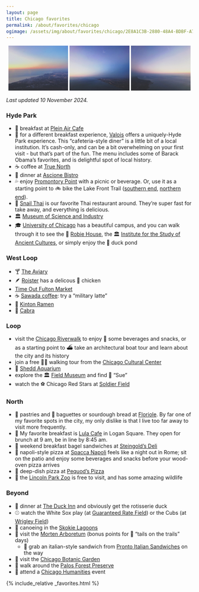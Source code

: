 ```yaml
---
layout: page
title: Chicago favorites
permalink: /about/favorites/chicago
ogimage: /assets/img/about/favorites/chicago/2E8A1C3B-2880-48A4-BDBF-A7F7585E06D1.jpeg
---
```

<div style="width: 100%;"><center>
  <img src="/assets/img/about/favorites/chicago/2E8A1C3B-2880-48A4-BDBF-A7F7585E06D1.jpeg" alt="Chicago sunrise approach, photo 1 of 3" style="width: 32%; max-width: 200px;" />
  <img src="/assets/img/about/favorites/chicago/A1BBA7DC-F575-4A43-BC43-F8E5479B7A77.jpeg" alt="Chicago sunrise approach, photo 2 of 3" style="width: 32%; max-width: 200px;" />
  <img src="/assets/img/about/favorites/chicago/D620F557-C41B-4EA5-BD86-7C3C52476BA6.jpeg" alt="Chicago sunrise approach, photo 3 of 3" style="width: 32%; max-width: 200px;" />
</center></div>

_Last updated 10 November 2024._

### Hyde Park
- 🥐 breakfast at [Plein Air Cafe](https://maps.apple.com/?address=5751%20S%20Woodlawn%20Ave,%20Chicago,%20IL%20%2060637,%20United%20States&auid=17317106175298295220&ll=41.790073,-87.595961&lsp=9902&q=Plein%20Air%20Cafe%20%26%20Eatery)
- 🍳 for a different breakfast experience, [Valois](https://maps.apple.com/?address=1518%20E%2053rd%20St,%20Chicago,%20IL%20%2060615,%20United%20States&auid=253610903345179947&ll=41.799759,-87.588356&lsp=9902&q=Valois) offers a uniquely-Hyde Park experience. This “cafeteria-style diner” is a little bit of a local institution. It’s cash-only, and can be a bit overwhelming on your first visit - but that’s part of the fun. The menu includes some of Barack Obama’s favorites, and is delightful spot of local history.
- ☕️ coffee at [True North](https://maps.apple.com/?address=1323%20E%2057th%20St,%20Chicago,%20IL%20%2060637,%20United%20States&auid=18285316051256051375&ll=41.791278,-87.593841&lsp=9902&q=TrueNorth%20Cafe%20Hyde%20Park)
- 🍝 dinner at [Ascione Bistro](https://maps.apple.com/?address=1500%20E%2055th%20St,%20Chicago,%20IL%20%2060615,%20United%20States&auid=10674875566085671605&ll=41.795348,-87.588721&lsp=9902&q=Ascione%20Bistro)
- 💦 enjoy [Promontory Point](https://maps.apple.com/?address=5491%20S.%20Jean-Baptiste%20Pointe%20DuSable%20Lake%20Shore%20Drive,%20Chicago,%20IL%2060615,%20United%20States&auid=3043761696410100050&ll=41.795928,-87.577525&lsp=9902&q=Promontory%20Point) with a picnic or beverage. Or, use it as a starting point to 🚲 bike the Lake Front Trail ([southern end](https://maps.apple.com/?address=Chicago,%20IL%2060611,%20United%20States&auid=4186466711766065665&ll=41.766320,-87.562720&lsp=9902&q=Lakefront%20Trail), [northern end](https://maps.apple.com/?address=Chicago,%20IL%2060611,%20United%20States&auid=7709229080613504211&ll=41.986591,-87.653997&lsp=9902&q=Lakefront%20Trail)).
- 🐌 [Snail Thai](https://maps.apple.com/?address=1649%20E%2055th%20St,%20Chicago,%20IL%2060615,%20United%20States&auid=465845548283048612&ll=41.795092,-87.584779&lsp=9902&q=The%20Snail%20Thai%20Cuisine) is our favorite Thai restaurant around. They’re super fast for take away, and everything is delicious.
- 🏛️ [Museum of Science and Industry](https://maps.apple.com/?address=5700%20S%20DuSable%20Lake%20Shore%20Drive,%20Chicago,%20IL%2060637,%20United%20States&auid=3147873044780092380&ll=41.790513,-87.582922&lsp=9902&q=Museum%20of%20Science%20and%20Industry,%20Chicago)
- 🎓 [University of Chicago](https://maps.apple.com/?address=5801%20S%20Ellis%20Ave,%20Chicago,%20IL%2060637,%20United%20States&auid=222360845964844126&ll=41.792103,-87.600220&lsp=9902&q=University%20of%20Chicago) has a beautiful campus, and you can walk through it to see the 📐 [Robie House](https://maps.apple.com/?address=5757%20S%20Woodlawn%20Ave,%20Chicago,%20IL%20%2060637,%20United%20States&auid=374072806549190790&ll=41.789811,-87.595928&lsp=9902&q=Frederick%20C.%20Robie%20House), the 🏛️ [Institute for the Study of Ancient Cultures](https://maps.apple.com/?address=1155%20E%2058th%20St,%20Chicago,%20IL%20%2060637,%20United%20States&auid=13845425828580820919&ll=41.789409,-87.597449&lsp=9902&q=Institute%20for%20the%20Study%20of%20Ancient%20Cultures), or simply enjoy the 🦆 duck pond

### West Loop
- 🍸 [The Aviary](https://maps.apple.com/?address=955%20W%20Fulton%20Market,%20Chicago,%20IL%20%2060607,%20United%20States&auid=7150727231679659581&ll=41.886482,-87.651982&lsp=9902&q=The%20Aviary)
- 🪶 [Roister](https://maps.apple.com/?address=951%20W%20Fulton%20Market,%20Chicago,%20IL%20%2060607,%20United%20States&auid=4409570904384129369&ll=41.886599,-87.651810&lsp=9902&q=Roister) has a delicous 🍗 chicken
- [Time Out Fulton Market](https://maps.apple.com/?address=916%20W%20Fulton%20Market,%20Chicago,%20IL%2060607,%20United%20States&auid=15044358521693904204&ll=41.886920,-87.650530&lsp=9902&q=Time%20Out%20Market)
- ☕️ [Sawada coffee](https://maps.apple.com/?address=112%20N%20Green%20St,%20Chicago,%20IL%20%2060607,%20United%20States&auid=15228306671429377085&ll=41.883640,-87.648788&lsp=9902&q=Sawada%20Coffee): try a “military latte”
- 🍜 [Kinton Ramen](https://maps.apple.com/?address=163%20N%20Sangamon%20St,%20Chicago,%20IL%20%2060607,%20United%20States&auid=4906119005532631732&ll=41.884928,-87.650711&lsp=9902&q=Kinton%20Ramen)
- 🐐 [Cabra](https://maps.apple.com/?address=200%20N%20Green%20St,%20Chicago,%20IL%2060607,%20United%20States&auid=10449723616408104591&ll=41.885881,-87.649108&lsp=9902&q=Cabra)

### Loop
- visit the [Chicago Riverwalk](https://maps.apple.com/?address=2%20N%20La%20Salle%20St,%20Floor%202,%20Chicago,%20IL%2060602,%20United%20States&auid=17426554822183736752&ll=41.887272,-87.627236&lsp=9902&q=Chicago%20Riverwalk) to enjoy 🍷 some beverages and snacks, or as a starting point to ⛴️ take an architectural boat tour and learn about the city and its history
- join a free 🚶‍♂️ walking tour from the [Chicago Cultural Center](https://maps.apple.com/?address=78%20E%20Washington%20St,%20Chicago,%20IL%20%2060602,%20United%20States&auid=6067168364543969049&ll=41.883576,-87.624948&lsp=9902&q=Chicago%20Cultural%20Center)
- 🐬 [Shedd Aquarium](https://maps.apple.com/?address=1200%20S%20Dusable%20Lake%20Shore%20Dr,%20Chicago,%20IL%2060605,%20United%20States&auid=6135812639410860302&ll=41.867579,-87.613606&lsp=9902&q=Shedd%20Aquarium)
- explore the 🏛️ [Field Museum](https://maps.apple.com/?address=1400%20S%20Dusable%20Lake%20Shore%20Dr,%20Chicago,%20IL%2060605,%20United%20States&auid=2027249941338592107&ll=41.866109,-87.617029&lsp=9902&q=Field%20Museum) and find 🦖 “Sue”
- watch the ⚽️ Chicago Red Stars at [Soldier Field](https://maps.apple.com/?address=1410%20Special%20Olympics%20Drive,%20Chicago,%20IL%2060605,%20United%20States&auid=4074683490398741478&ll=41.862306,-87.616686&lsp=9902&q=Soldier%20Field)

### North
- 🥐 pastries and 🥖 baguettes or sourdough bread at [Floriole](https://maps.apple.com/?address=1220%20W%20Webster%20Ave,%20Chicago,%20IL%20%2060614,%20United%20States&auid=10466231550611170415&ll=41.921849,-87.659204&lsp=9902&q=Floriole). By far one of my favorite spots in the city, my only dislike is that I live too far away to visit more frequently.
- 🍳 My favorite breakfast is [Lula Cafe](https://maps.apple.com/?address=2537%20N%20Kedzie%20Blvd,%20Chicago,%20IL%20%2060647,%20United%20States&auid=5142171322749906622&ll=41.927621,-87.706752&lsp=9902&q=Lula%20Cafe) in Logan Square. They open for brunch at 9 am, be in line by 8:45 am.
- 🥯 weekend breakfast bagel sandwiches at [Steingold’s Deli](https://maps.apple.com/?address=3737%20N%20Southport%20Ave,%20Chicago,%20IL%20%2060613,%20United%20States&auid=14091099803264601718&ll=41.950039,-87.663785&lsp=9902&q=Steingold%E2%80%99s)
- 🍕 napoli-style pizza at [Spacca Napoli](https://maps.apple.com/?address=1769%20W%20Sunnyside%20Ave,%20Chicago,%20IL%20%2060640,%20United%20States&auid=6915981325229687812&ll=41.963220,-87.673636&lsp=9902&q=Spacca%20Napoli%20Pizzeria) feels like a night out in Rome; sit on the patio and enjoy some beverages and snacks before your wood-oven pizza arrives
- 🍕 deep-dish pizza at [Pequod’s Pizza](https://maps.apple.com/?address=2207%20N%20Clybourn%20Ave,%20Chicago,%20IL%20%2060614,%20United%20States&auid=8543306803376454292&ll=41.921831,-87.664508&lsp=9902&q=Pequod's%20Pizza)
- 🦁 the [Lincoln Park Zoo](https://maps.apple.com/?address=2001%20N.%20Clark%20St,%20Chicago,%20IL%2060614,%20United%20States&auid=12760104372783582348&ll=41.920896,-87.633004&lsp=9902&q=Lincoln%20Park%20Zoo) is free to visit, and has some amazing wildlife

### Beyond
- 🦆 dinner at [The Duck Inn](https://maps.apple.com/?address=2701%20S%20Eleanor%20St,%20Chicago,%20IL%20%2060608,%20United%20States&auid=6304733646105153415&ll=41.844401,-87.660154&lsp=9902&q=Duck%20Inn) and obviously get the rotisserie duck
- ⚾️ watch the White Sox play (at [Guaranteed Rate Field](https://maps.apple.com/?address=333%20W%2035th%20St,%20Chicago,%20IL%2060616,%20United%20States&auid=1582473545085192272&ll=41.829811,-87.633577&lsp=9902&q=Guaranteed%20Rate%20Field)) or the Cubs (at [Wrigley Field](https://maps.apple.com/?address=1060%20W%20Addison%20St,%20Chicago,%20IL%20%2060613,%20United%20States&auid=16246086688498290818&ll=41.948224,-87.655460&lsp=9902&q=Wrigley%20Field))
- 🛶 canoeing in the [Skokie Lagoons](https://maps.apple.com/?address=788%E2%80%93794%20N%20Forest%20Way%20Dr,%20Northbrook,%20IL%20%2060062,%20United%20States&auid=17802024203799305960&ll=42.128866,-87.774922&lsp=9902&q=Skokie%20Lagoons)
- 🌳 visit the [Morten Arboretum](https://maps.apple.com/?address=4100%20Illinois%20Route%2053,%20Lisle,%20IL%2060532,%20United%20States&auid=862481568325447181&ll=41.817844,-88.065416&lsp=9902&q=The%20Morton%20Arboretum) (bonus points for 🐶 “tails on the trails” days)
  - 🥪 grab an italian-style sandwich from [Pronto Italian Sandwiches](https://maps.apple.com/?address=8%20E%20First%20St,%20Hinsdale,%20IL%20%2060521,%20United%20States&auid=5956782002297531768&ll=41.801399,-87.928786&lsp=9902&q=Pronto%20Italian%20Sandwiches) on the way
- 🌻 visit the [Chicago Botanic Garden](https://maps.apple.com/?address=1000%20Lake%20Cook%20Road,%20Glencoe,%20IL%2060022,%20United%20States&auid=12175092430782721818&ll=42.145200,-87.785832&lsp=9902&q=Chicago%20Botanic%20Garden)
- 🥾 walk around the [Palos Forest Preserve](https://maps.apple.com/?address=9600%E2%80%939610%20Wolf%20Rd,%20Willow%20Springs,%20IL%20%2060480,%20United%20States&auid=2940417056827028692&ll=41.714355,-87.895142&lsp=9902&q=Palos%20Trail%20System)
- 🎤 attend a [Chicago Humanities](https://www.chicagohumanities.org) event

{% include_relative _favorites.html %}
